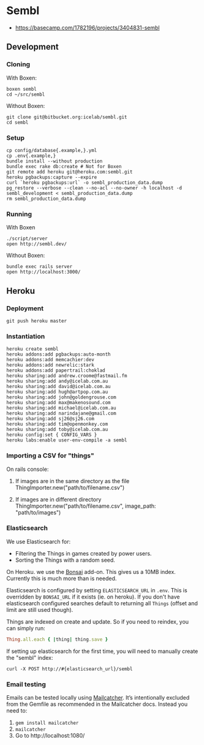 # Sembl

* <https://basecamp.com/1782196/projects/3404831-sembl>

## Development

### Cloning

With Boxen:

    boxen sembl
    cd ~/src/sembl

Without Boxen:

    git clone git@bitbucket.org:icelab/sembl.git
    cd sembl

### Setup

    cp config/database{.example,}.yml
    cp .env{.example,}
    bundle install --without production
    bundle exec rake db:create # Not for Boxen
    git remote add heroku git@heroku.com:sembl.git
    heroku pgbackups:capture --expire
    curl `heroku pgbackups:url` -o sembl_production_data.dump
    pg_restore --verbose --clean --no-acl --no-owner -h localhost -d sembl_development < sembl_production_data.dump
    rm sembl_production_data.dump

### Running

With Boxen

    ./script/server
    open http://sembl.dev/

Without Boxen:

    bundle exec rails server
    open http://localhost:3000/

## Heroku

### Deployment

    git push heroku master

### Instantiation

    heroku create sembl
    heroku addons:add pgbackups:auto-month
    heroku addons:add memcachier:dev
    heroku addons:add newrelic:stark
    heroku addons:add papertrail:choklad
    heroku sharing:add andrew.croome@fastmail.fm
    heroku sharing:add andy@icelab.com.au
    heroku sharing:add david@icelab.com.au
    heroku sharing:add hugh@artpop.com.au
    heroku sharing:add john@goldengrouse.com
    heroku sharing:add max@makenosound.com
    heroku sharing:add michael@icelab.com.au
    heroku sharing:add narindajane@gmail.com
    heroku sharing:add sj26@sj26.com
    heroku sharing:add tim@openmonkey.com
    heroku sharing:add toby@icelab.com.au
    heroku config:set { CONFIG_VARS }
    heroku labs:enable user-env-compile -a sembl

### Importing a CSV for "things"

On rails console:

1. If images are in the same directory as the file
    ThingImporter.new("path/to/filename.csv")

2. If images are in different directory
    ThingImporter.new("path/to/filename.csv", image_path: "path/to/images")


### Elasticsearch

We use Elasticsearch for:

* Filtering the Things in games created by power users.
* Sorting the Things with a random seed.

On Heroku. we use the [Bonsai](http://bonsai.io) add-on. This gives us a 10MB index. Currently this is much more than is needed.

Elasticsearch is configured by setting `ELASTICSEARCH_URL` in `.env`. This is overridden by `BONSAI_URL` if it exists (ie. on heroku). If you don't have elasticsearch configured searches default to returning all `Things` (offset and limit are still used though).

Things are indexed on create and update. So if you need to reindex, you can simply run:

```ruby
Thing.all.each { |thing| thing.save }
```

If setting up elasticsearch for the first time, you will need to manually create the "sembl" index:

```
curl -X POST http://#{elasticsearch_url}/sembl
```


### Email testing

Emails can be tested locally using [Mailcatcher](http://mailcatcher.me/). It’s intentionally excluded from the Gemfile as recommended in the Mailcatcher docs. Instead you need to:

1. `gem install mailcatcher`
2. `mailcatcher`
3. Go to http://localhost:1080/

